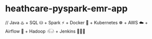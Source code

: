 # heathcare-pyspark-emr-app

 // Java ♨️ + SQL ⛁ + Spark ⚡ + Docker 🐳 + Kubernetes ☸ + AWS ☁️ + Airflow 💨 + Hadoop 𓃰 + Jenkins 🤵🏻‍♂️
